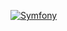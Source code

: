 [![Symfony](https://github.com/NCherfaoui/SymfonyProject/actions/workflows/symfony.yml/badge.svg)](https://github.com/NCherfaoui/SymfonyProject/actions/workflows/symfony.yml)
